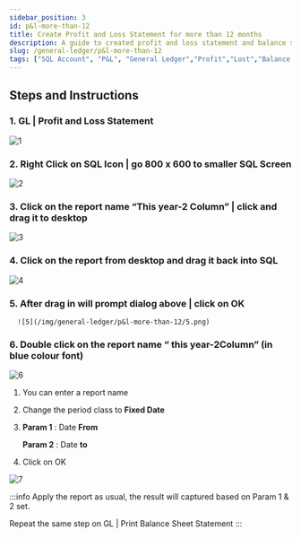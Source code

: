 ```yaml
---
sidebar_position: 3
id: p&l-more-than-12
title: Create Profit and Loss Statement for more than 12 months
description: A guide to created profit and loss statement and balance sheet to more than 12 months for SQL Account
slug: /general-ledger/p&l-more-than-12
tags: ["SQL Account", "P&L", "General Ledger","Profit","Lost","Balance Sheet","Statement"]
---
```


## Steps and Instructions

### 1. GL | Profit and Loss Statement

   ![1](/img/general-ledger/p&l-more-than-12/1.png)

### 2. Right Click on SQL Icon | go 800 x 600 to smaller SQL Screen

   ![2](/img/general-ledger/p&l-more-than-12/2.png)

### 3. Click on the report name “This year-2 Column” | click and drag it to desktop

   ![3](/img/general-ledger/p&l-more-than-12/3.png)

### 4. Click on the report from desktop and drag it back into SQL

   ![4](/img/general-ledger/p&l-more-than-12/4.png)

### 5. After drag in will prompt dialog above | click on OK

      ![5](/img/general-ledger/p&l-more-than-12/5.png)

### 6. Double click on the report name “ this year-2Column” **(in blue colour font)**

   ![6](/img/general-ledger/p&l-more-than-12/6.png)

   1. You can enter a report name

   2. Change the period class to **Fixed Date**

   3. **Param 1** : Date **From**

      **Param 2** : Date **to**

   4. Click on OK

   ![7](/img/general-ledger/p&l-more-than-12/7.png)

:::info
Apply the report as usual, the result will captured based on Param 1 & 2 set.

Repeat the same step on GL | Print Balance Sheet Statement
:::
